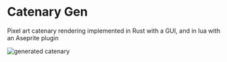 # Catenary Gen

Pixel art catenary rendering implemented in Rust with a GUI, and in lua with an Aseprite plugin

![generated catenary](catenary-gen-rs/generated_images/cat.png "generated catenary")